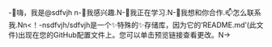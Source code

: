 -👋嗨，我是@sdfvjh n-👀我感兴趣.N-🌱我正在学习.N-💞️我想和你合作.📫怎么联系我.Nn<！-nsdfvjh/sdfvjh是一个✨特殊的✨存储库，因为它的‘README.md’(此文件)出现在您的GitHub配置文件上。您可以单击预览链接查看更改。N->
